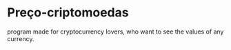 # Preço-criptomoedas
program made for cryptocurrency lovers, who want to see the values of any currency.
